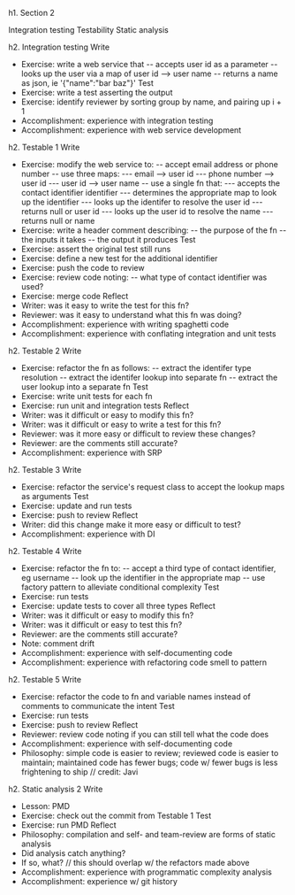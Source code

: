 h1. Section 2

Integration testing
Testability
Static analysis

h2. Integration testing
Write
- Exercise: write a web service that
-- accepts user id as a parameter
-- looks up the user via a map of user id --> user name
-- returns a name as json, ie '{"name":"bar baz"}'
Test
- Exercise: write a test asserting the output
- Exercise: identify reviewer by sorting group by name, and pairing up i + 1
- Accomplishment: experience with integration testing
- Accomplishment: experience with web service development


h2. Testable 1
Write
- Exercise: modify the web service to:
-- accept email address or phone number
-- use three maps:
--- email --> user id
--- phone number --> user id
--- user id --> user name
-- use a single fn that:
--- accepts the contact identifier identifier
--- determines the appropriate map to look up the identifier
--- looks up the identifer to resolve the user id
--- returns null or user id
--- looks up the user id to resolve the name
--- returns null or name
- Exercise: write a header comment describing:
-- the purpose of the fn
-- the inputs it takes
-- the output it produces
Test
- Exercise: assert the original test still runs
- Exercise: define a new test for the additional identifier
- Exercise: push the code to review
- Exercise: review code noting:
-- what type of contact identifier was used?
- Exercise: merge code
Reflect
- Writer: was it easy to write the test for this fn?
- Reviewer: was it easy to understand what this fn was doing?
- Accomplishment: experience with writing spaghetti code
- Accomplishment: experience with conflating integration and unit tests


h2. Testable 2
Write
- Exercise: refactor the fn as follows:
-- extract the identifer type resolution
-- extract the identifer lookup into separate fn
-- extract the user lookup into a separate fn
Test
- Exercise: write unit tests for each fn
- Exercise: run unit and integration tests
Reflect
- Writer: was it difficult or easy to modify this fn?
- Writer: was it difficult or easy to write a test for this fn?
- Reviewer: was it more easy or difficult to review these changes?
- Reviewer: are the comments still accurate?
- Accomplishment: experience with SRP


h2. Testable 3
Write
- Exercise: refactor the service's request class to accept the lookup maps as arguments
Test
- Exercise: update and run tests
- Exercise: push to review
Reflect
- Writer: did this change make it more easy or difficult to test?
- Accomplishment: experience with DI


h2. Testable 4
Write
- Exercise: refactor the fn to:
-- accept a third type of contact identifier, eg username
-- look up the identifier in the appropriate map
-- use factory pattern to alleviate conditional complexity
Test
- Exercise: run tests
- Exercise: update tests to cover all three types
Reflect
- Writer: was it difficult or easy to modify this fn?
- Writer: was it difficult or easy to test this fn?
- Reviewer: are the comments still accurate?
- Note: comment drift
- Accomplishment: experience with self-documenting code
- Accomplishment: experience with refactoring code smell to pattern


h2. Testable 5
Write
- Exercise: refactor the code to fn and variable names instead of comments to communicate the intent
Test
- Exercise: run tests
- Exercise: push to review
Reflect
- Reviewer: review code noting if you can still tell what the code does
- Accomplishment: experience with self-documenting code
- Philosophy: simple code is easier to review; reviewed code is easier to maintain; maintained code has fewer bugs; code w/ fewer bugs is less frightening to ship // credit: Javi


h2. Static analysis 2
Write
- Lesson: PMD
- Exercise: check out the commit from Testable 1
Test
- Exercise: run PMD
Reflect
- Philosophy: compilation and self- and team-review are forms of static analysis
- Did analysis catch anything?
- If so, what? // this should overlap w/ the refactors made above
- Accomplishment: experience with programmatic complexity analysis
- Accomplishment: experience w/ git history